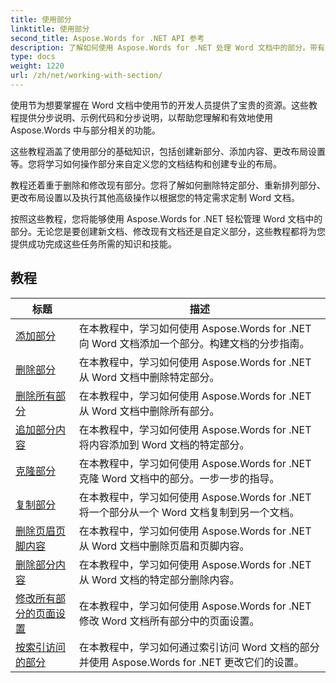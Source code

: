 ```yaml
---
title: 使用部分
linktitle: 使用部分
second_title: Aspose.Words for .NET API 参考
description: 了解如何使用 Aspose.Words for .NET 处理 Word 文档中的部分。带有示例代码的分步教程，用于高效地创建、编辑和格式化部分。
type: docs
weight: 1220
url: /zh/net/working-with-section/
---
```

使用节为想要掌握在 Word 文档中使用节的开发人员提供了宝贵的资源。这些教程提供分步说明、示例代码和分步说明，以帮助您理解和有效地使用 Aspose.Words 中与部分相关的功能。

这些教程涵盖了使用部分的基础知识，包括创建新部分、添加内容、更改布局设置等。您将学习如何操作部分来自定义您的文档结构和创建专业的布局。

教程还着重于删除和修改现有部分。您将了解如何删除特定部分、重新排列部分、更改布局设置以及执行其他高级操作以根据您的特定需求定制 Word 文档。

按照这些教程，您将能够使用 Aspose.Words for .NET 轻松管理 Word 文档中的部分。无论您是要创建新文档、修改现有文档还是自定义部分，这些教程都将为您提供成功完成这些任务所需的知识和技能。

 ## 教程
| 标题 | 描述 |
| --- | --- |
| [添加部分](./add-section/) | 在本教程中，学习如何使用 Aspose.Words for .NET 向 Word 文档添加一个部分。构建文档的分步指南。 |
| [删除部分](./delete-section/) | 在本教程中，学习如何使用 Aspose.Words for .NET 从 Word 文档中删除特定部分。 |
| [删除所有部分](./delete-all-sections/) | 在本教程中，学习如何使用 Aspose.Words for .NET 从 Word 文档中删除所有部分。 |
| [追加部分内容](./append-section-content/) | 在本教程中，学习如何使用 Aspose.Words for .NET 将内容添加到 Word 文档的特定部分。  |
| [克隆部分](./clone-section/) | 在本教程中，学习如何使用 Aspose.Words for .NET 克隆 Word 文档中的部分。一步一步的指导。 |
| [复制部分](./copy-section/) | 在本教程中，学习如何使用 Aspose.Words for .NET 将一个部分从一个 Word 文档复制到另一个文档。 |
| [删除页眉页脚内容](./delete-header-footer-content/) | 在本教程中，学习如何使用 Aspose.Words for .NET 从 Word 文档中删除页眉和页脚内容。  |
| [删除部分内容](./delete-section-content/) | 在本教程中，学习如何使用 Aspose.Words for .NET 从 Word 文档的特定部分删除内容。 |
| [修改所有部分的页面设置](./modify-page-setup-in-all-sections/) | 在本教程中，学习如何使用 Aspose.Words for .NET 修改 Word 文档所有部分中的页面设置。 |
| [按索引访问的部分](./sections-access-by-index/) | 在本教程中，学习如何通过索引访问 Word 文档的部分并使用 Aspose.Words for .NET 更改它们的设置。 |